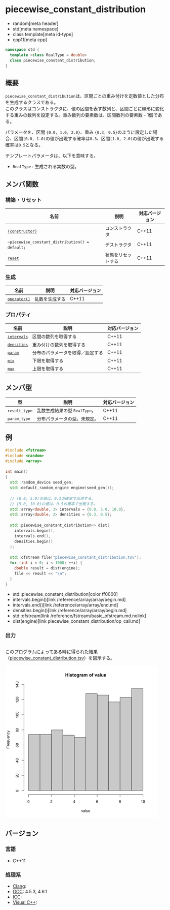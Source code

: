 # piecewise_constant_distribution
* random[meta header]
* std[meta namespace]
* class template[meta id-type]
* cpp11[meta cpp]

```cpp
namespace std {
  template <class RealType = double>
  class piecewise_constant_distribution;
}
```

## 概要
`piecewise_constant_distribution`は、区間ごとの重み付けを定数値とした分布を生成するクラスである。  
このクラスはコンストラクタに、値の区間を表す数列と、区間ごとに線形に変化する重みの数列を設定する。重み数列の要素数は、区間数列の要素数 - 1個である。  


パラメータを、区間 `{0.0, 1.0, 2.0}`、重み `{0.3, 0.5}`のように設定した場合、区間`[0.0, 1.0)`の値が出現する確率は`0.3`、区間`[1.0, 2.0)`の値が出現する確率は`0.5`となる。  


テンプレートパラメータは、以下を意味する。

- `RealType` : 生成される実数の型。


## メンバ関数
### 構築・リセット

| 名前 | 説明 | 対応バージョン |
|----------------------------------------------------------------------|------------------------------|-------|
| [`(constructor)`](piecewise_constant_distribution/op_constructor.md) | コンストラクタ | C++11 |
| `~piecewise_constant_distribution() = default;`                             | デストラクタ               | C++11 |
| [`reset`](piecewise_constant_distribution/reset.md)                       | 状態をリセットする         | C++11 |


### 生成

| 名前 | 説明 | 対応バージョン |
|--------------------------------------------------------------|----------------|-------|
| [`operator()`](piecewise_constant_distribution/op_call.md) | 乱数を生成する | C++11 |


### プロパティ

| 名前 | 説明 | 対応バージョン |
|---------------------------------------------------------------|----------------------------------|-------|
| [`intervals`](piecewise_constant_distribution/intervals.md) | 区間の数列を取得する             | C++11 |
| [`densities`](piecewise_constant_distribution/densities.md) | 重み付けの数列を取得する         | C++11 |
| [`param`](piecewise_constant_distribution/param.md)         | 分布のパラメータを取得／設定する | C++11 |
| [`mix`](piecewise_constant_distribution/min.md)             | 下限を取得する                 | C++11 |
| [`max`](piecewise_constant_distribution/max.md)             | 上限を取得する                 | C++11 |


## メンバ型

| 型 | 説明 | 対応バージョン |
|---------------|-------------------------------|-------|
| `result_type` | 乱数生成結果の型 `RealType`。 | C++11 |
| `param_type`  | 分布パラメータの型。未規定。  | C++11 |


## 例
```cpp example
#include <fstream>
#include <random>
#include <array>

int main()
{
  std::random_device seed_gen;
  std::default_random_engine engine(seed_gen());

  // [0.0, 5.0)の値は、0.3の確率で出現する。
  // [5.0, 10.0)の値は、0.5の確率で出現する。
  std::array<double, 3> intervals = {0.0, 5.0, 10.0},
  std::array<double, 2> densities = {0.3, 0.5};

  std::piecewise_constant_distribution<> dist(
    intervals.begin(),
    intervals.end(),
    densities.begin()
  );

  std::ofstream file("piecewise_constant_distribution.tsv");
  for (int i = 0; i < 1000; ++i) {
    double result = dist(engine);
    file << result << "\n";
  }
}
```
* std::piecewise_constant_distribution[color ff0000]
* intervals.begin()[link /reference/array/array/begin.md]
* intervals.end()[link /reference/array/array/end.md]
* densities.begin()[link /reference/array/array/begin.md]
* std::ofstream[link /reference/fstream/basic_ofstream.md.nolink]
* dist(engine)[link piecewise_constant_distribution/op_call.md]

### 出力
```
```

このプログラムによってある時に得られた結果（[piecewise_constant_distribution.tsv](https://github.com/cpprefjp/image/raw/master/reference/random/piecewise_constant_distribution/piecewise_constant_distribution.tsv)）を図示する。

![](https://github.com/cpprefjp/image/raw/master/reference/random/piecewise_constant_distribution/piecewise_constant_distribution.png)


## バージョン
### 言語
- C++11

### 処理系
- [Clang](/implementation.md#clang): 
- [GCC](/implementation.md#gcc): 4.5.3, 4.6.1
- [ICC](/implementation.md#icc): 
- [Visual C++](/implementation.md#visual_cpp): 


